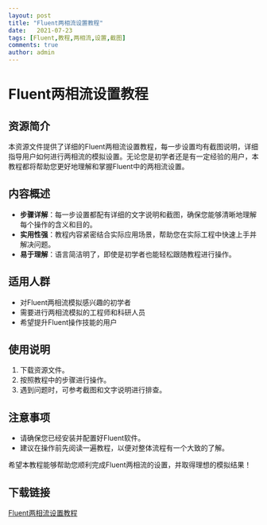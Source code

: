 ```yaml
---
layout: post
title: "Fluent两相流设置教程"
date:   2021-07-23
tags: [Fluent,教程,两相流,设置,截图]
comments: true
author: admin
---
```

# Fluent两相流设置教程

## 资源简介

本资源文件提供了详细的Fluent两相流设置教程，每一步设置均有截图说明，详细指导用户如何进行两相流的模拟设置。无论您是初学者还是有一定经验的用户，本教程都将帮助您更好地理解和掌握Fluent中的两相流设置。

## 内容概述

- **步骤详解**：每一步设置都配有详细的文字说明和截图，确保您能够清晰地理解每个操作的含义和目的。
- **实用性强**：教程内容紧密结合实际应用场景，帮助您在实际工程中快速上手并解决问题。
- **易于理解**：语言简洁明了，即使是初学者也能轻松跟随教程进行操作。

## 适用人群

- 对Fluent两相流模拟感兴趣的初学者
- 需要进行两相流模拟的工程师和科研人员
- 希望提升Fluent操作技能的用户

## 使用说明

1. 下载资源文件。
2. 按照教程中的步骤进行操作。
3. 遇到问题时，可参考截图和文字说明进行排查。

## 注意事项

- 请确保您已经安装并配置好Fluent软件。
- 建议在操作前先阅读一遍教程，以便对整体流程有一个大致的了解。

希望本教程能够帮助您顺利完成Fluent两相流的设置，并取得理想的模拟结果！

## 下载链接

[Fluent两相流设置教程](https://pan.quark.cn/s/4a47b1302d5e)